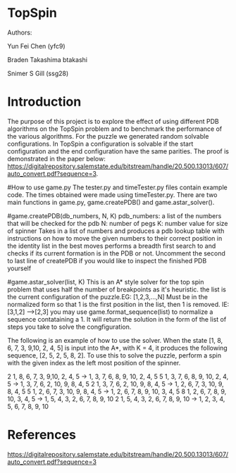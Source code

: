 # TopSpin
Authors:

Yun Fei Chen (yfc9)

Braden Takashima btakashi

Snimer S Gill (ssg28)

# Introduction
The purpose of this project is to explore the effect of using different PDB algorithms on the TopSpin problem and to benchmark the performance of the various algorithms. For the puzzle we generated random solvable configurations. In TopSpin
a configuration is solvable if the start configuration and the end configuration 
have the same parities. The proof is demonstrated in the paper below: https://digitalrepository.salemstate.edu/bitstream/handle/20.500.13013/607/auto_convert.pdf?sequence=3. 


#How to use game.py
The tester.py and timeTester.py files contain example code.
The times obtained were made using timeTester.py.
There are two main functions in game.py, game.createPDB() and game.astar_solver().

#game.createPDB(db_numbers, N, K)
pdb_numbers: a list of the numbers that will be checked for the pdb
N: number of pegs
K: number value for size of spinner
Takes in a list of numbers and produces a pdb lookup table with instructions on how to move the given numbers to their correct position in the identity list in the best moves
performs a breadth first search to and checks if its current formation is in the PDB or not. Uncomment the second to last line of createPDB if you would like to inspect the finished PDB yourself

#game.astar_solver(list, K)
This is an A* style solver for the top spin problem that uses half the number of breakpoints as it's heuristic.
the list is the current configuration of the puzzle.EG: [1,2,3,...,N] Must be in the normalized form so that 1 is the first position in the list, then 1 is removed. IE: [3,1,2] -->[2,3]
you may use game.format_sequence(list) to normalize a sequence contataining a 1.
It will return the solution in the form of the list of steps you take to solve the congfiguration.

The following is an example of how to use the solver. 
When the state [1, 8, 6, 7, 3, 9,10, 2, 4, 5] is input into the A*, with K = 4, it produces the following sequence, [2, 5, 2, 5, 8, 2]. To use this to solve the puzzle, perform a spin with the given index as the left most position of the spinner.

2
1, 8, 6, 7, 3, 9,10, 2, 4, 5 → 1, 3, 7, 6, 8, 9, 10, 2, 4, 5
5
1, 3, 7, 6, 8, 9, 10, 2, 4, 5 → 1, 3, 7, 6, 2, 10, 9, 8, 4, 5
2
1, 3, 7, 6, 2, 10, 9, 8, 4, 5 → 1, 2, 6, 7, 3, 10, 9, 8, 4, 5
5
1, 2, 6, 7, 3, 10, 9, 8, 4, 5 → 1, 2, 6, 7, 8, 9, 10, 3, 4, 5
8
1, 2, 6, 7, 8, 9, 10, 3, 4, 5 → 1, 5, 4, 3, 2, 6, 7, 8, 9, 10
2
1, 5, 4, 3, 2, 6, 7, 8, 9, 10 → 1, 2, 3, 4, 5, 6, 7, 8, 9, 10



# References

https://digitalrepository.salemstate.edu/bitstream/handle/20.500.13013/607/auto_convert.pdf?sequence=3

